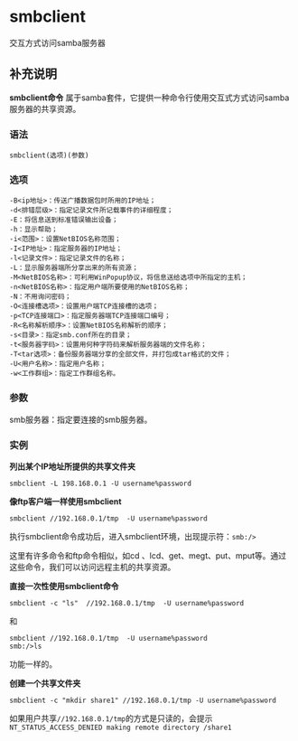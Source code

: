 smbclient
===

交互方式访问samba服务器

## 补充说明

**smbclient命令** 属于samba套件，它提供一种命令行使用交互式方式访问samba服务器的共享资源。

### 语法  

```
smbclient(选项)(参数)
```

### 选项  

```
-B<ip地址>：传送广播数据包时所用的IP地址；
-d<排错层级>：指定记录文件所记载事件的详细程度；
-E：将信息送到标准错误输出设备；
-h：显示帮助；
-i<范围>：设置NetBIOS名称范围；
-I<IP地址>：指定服务器的IP地址；
-l<记录文件>：指定记录文件的名称；
-L：显示服务器端所分享出来的所有资源；
-M<NetBIOS名称>：可利用WinPopup协议，将信息送给选项中所指定的主机；
-n<NetBIOS名称>：指定用户端所要使用的NetBIOS名称；
-N：不用询问密码；
-O<连接槽选项>：设置用户端TCP连接槽的选项；
-p<TCP连接端口>：指定服务器端TCP连接端口编号；
-R<名称解析顺序>：设置NetBIOS名称解析的顺序；
-s<目录>：指定smb.conf所在的目录；
-t<服务器字码>：设置用何种字符码来解析服务器端的文件名称；
-T<tar选项>：备份服务器端分享的全部文件，并打包成tar格式的文件；
-U<用户名称>：指定用户名称；
-w<工作群组>：指定工作群组名称。
```

### 参数  

smb服务器：指定要连接的smb服务器。

### 实例  

 **列出某个IP地址所提供的共享文件夹** 

```
smbclient -L 198.168.0.1 -U username%password
```

 **像ftp客户端一样使用smbclient** 

```
smbclient //192.168.0.1/tmp  -U username%password
```

执行smbclient命令成功后，进入smbclient环境，出现提示符：`smb:/>`

这里有许多命令和ftp命令相似，如cd 、lcd、get、megt、put、mput等。通过这些命令，我们可以访问远程主机的共享资源。

 **直接一次性使用smbclient命令** 

```
smbclient -c "ls"  //192.168.0.1/tmp  -U username%password
```

和

```
smbclient //192.168.0.1/tmp  -U username%password
smb:/>ls
```

功能一样的。

 **创建一个共享文件夹** 

```
smbclient -c "mkdir share1" //192.168.0.1/tmp -U username%password
```

如果用户共享`//192.168.0.1/tmp`的方式是只读的，会提示`NT_STATUS_ACCESS_DENIED making remote directory /share1`


<!-- Linux命令行搜索引擎：https://jaywcjlove.github.io/linux-command/ -->